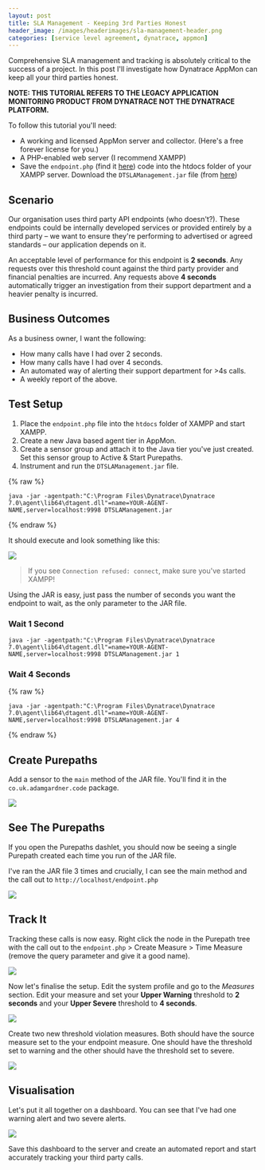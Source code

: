 ```yaml
---
layout: post
title: SLA Management - Keeping 3rd Parties Honest
header_image: /images/headerimages/sla-management-header.png
categories: [service level agreement, dynatrace, appmon]
---
```


Comprehensive SLA management and tracking is absolutely critical to the success of a project. In this post I'll investigate how Dynatrace AppMon can keep all your third parties honest.

**NOTE: THIS TUTORIAL REFERS TO THE LEGACY APPLICATION MONITORING PRODUCT FROM DYNATRACE NOT THE DYNATRACE PLATFORM.**

To follow this tutorial you'll need:

- A working and licensed AppMon server and collector. (Here's a free forever license for you.)
- A PHP-enabled web server (I recommend XAMPP)
- Save the `endpoint.php` (find it [here](https://github.com/agardnerIT/XAMPP-Pages/blob/master/endpoint.php)) code into the htdocs folder of your XAMPP server.
Download the `DTSLAManagement.jar` file (from [here](https://github.com/agardnerIT/DTSLAManagement/releases/download/v1.0/DTSLAManagement.jar))

## Scenario

Our organisation uses third party API endpoints (who doesn't?). These endpoints could be internally developed services or provided entirely by a third party – we want to ensure they're performing to advertised or agreed standards – our application depends on it.

An acceptable level of performance for this endpoint is **2 seconds**. Any requests over this threshold count against the third party provider and financial penalties are incurred. Any requests above **4 seconds** automatically trigger an investigation from their support department and a heavier penalty is incurred.

## Business Outcomes

As a business owner, I want the following:

- How many calls have I had over 2 seconds.
- How many calls have I had over 4 seconds.
- An automated way of alerting their support department for >4s calls.
- A weekly report of the above.

## Test Setup

1. Place the `endpoint.php` file into the `htdocs` folder of XAMPP and start XAMPP.
2. Create a new Java based agent tier in AppMon.
3. Create a sensor group and attach it to the Java tier you've just created. Set this sensor group to Active & Start Purepaths.
4. Instrument and run the `DTSLAManagement.jar` file.

{% raw %}
```
java -jar -agentpath:"C:\Program Files\Dynatrace\Dynatrace 7.0\agent\lib64\dtagent.dll"=name=YOUR-AGENT-NAME,server=localhost:9998 DTSLAManagement.jar
```
{% endraw %}

It should execute and look something like this:

![](/images/postimages/sla-management-1.png)

> If you see `Connection refused: connect`, make sure you've started XAMPP!

Using the JAR is easy, just pass the number of seconds you want the endpoint to wait, as the only parameter to the JAR file.

### Wait 1 Second

```
java -jar -agentpath:"C:\Program Files\Dynatrace\Dynatrace 7.0\agent\lib64\dtagent.dll"=name=YOUR-AGENT-NAME,server=localhost:9998 DTSLAManagement.jar 1
```

### Wait 4 Seconds

{% raw %}
```
java -jar -agentpath:"C:\Program Files\Dynatrace\Dynatrace 7.0\agent\lib64\dtagent.dll"=name=YOUR-AGENT-NAME,server=localhost:9998 DTSLAManagement.jar 4
```
{% endraw %}

## Create Purepaths

Add a sensor to the `main` method of the JAR file. You'll find it in the `co.uk.adamgardner.code` package.

![](/images/postimages/sla-management-2.png)

## See The Purepaths

If you open the Purepaths dashlet, you should now be seeing a single Purepath created each time you run of the JAR file.

I've ran the JAR file 3 times and crucially, I can see the main method and the call out to `http://localhost/endpoint.php`

![](/images/postimages/sla-management-3.png)

## Track It

Tracking these calls is now easy. Right click the node in the Purepath tree with the call out to the `endpoint.php` > Create Measure > Time Measure (remove the query parameter and give it a good name).

![](/images/postimages/sla-management-4.png)

Now let's finalise the setup. Edit the system profile and go to the *Measures* section. Edit your measure and set your **Upper Warning** threshold to **2 seconds** and your **Upper Severe** threshold to **4 seconds**.

![](/images/postimages/sla-management-5.png)


Create two new threshold violation measures. Both should have the source measure set to the your endpoint measure. One should have the threshold set to warning and the other should have the threshold set to severe.

![](/images/postimages/sla-management-6.png)

## Visualisation

Let's put it all together on a dashboard. You can see that I've had one warning alert and two severe alerts.

![](/images/postimages/sla-management-7.png)

Save this dashboard to the server and create an automated report and start accurately tracking your third party calls.